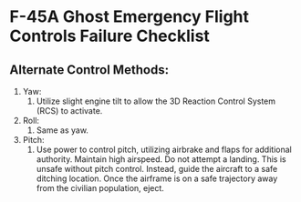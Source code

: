 # F-45A Ghost Emergency Flight Controls Failure Checklist

## **Alternate Control Methods:**

1. Yaw:
   1. Utilize slight engine tilt to allow the 3D Reaction Control System (RCS) to activate.
2. Roll:
   1. Same as yaw.
3. Pitch:
   1. Use power to control pitch, utilizing airbrake and flaps for additional authority. Maintain high airspeed. Do not attempt a landing. This is unsafe without pitch control. Instead, guide the aircraft to a safe ditching location. Once the airframe is on a safe trajectory away from the civilian population, eject.
